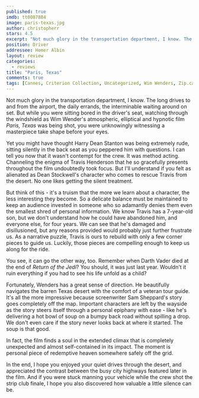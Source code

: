```yaml
---
published: true
imdb: tt0087884
image: paris-texas.jpg
author: christopherr
stars: 4.5
excerpt: "Not much glory in the transportation department, I know. The long drives to and from the airport, the daily errands, the interminable waiting around on set.&nbsp; But while you were sitting bored in the driver&rsquo;s seat, watching through the windshield as Wim Wender&rsquo;s atmospheric, elliptical and hypnotic film <em>Paris, Texas</em> was being shot, you were unknowingly witnessing a masterpiece take shape before your eyes."
position: Driver
addressee: Homer Albin
layout: review
categories:
  - reviews
title: "Paris, Texas"
comments: true
tags: [Cannes, Criterion Collection, Uncategorized, Wim Wenders, Zip.ca]
---
```

Not much glory in the transportation department, I know. The long drives to and from the airport, the daily errands, the interminable waiting around on set.  But while you were sitting bored in the driver's seat, watching through the windshield as Wim Wender's atmospheric, elliptical and hypnotic film _Paris, Texas_ was being shot, you were unknowingly witnessing a masterpiece take shape before your eyes. 

Yet you might have thought Harry Dean Stanton was being extremely rude, sitting silently in the back seat as you peppered him with questions. I can tell you now that it wasn't contempt for the crew. It was method acting. Channeling the enigma of Travis Henderson that he so gracefully presents throughout the film undoubtedly took focus. But I'll understand if you felt as alienated as Dean Stockwell's character who comes to rescue Travis from the desert. No one likes getting the silent treatment.

But think of this - it's a truism that the more we learn about a character, the less interesting they become. So a delicate balance must be maintained to keep an audience invested in someone who so adamantly denies them even the smallest shred of personal information. We know Travis has a 7-year-old son, but we don't understand how he could have abandoned him, and everyone else, for four years. We can see that he's damaged and disillusioned, but any reasons provided would probably just further frustrate us. As a narrative puzzle, Travis is ours to rebuild with only a few corner pieces to guide us. Luckily, those pieces are compelling enough to keep us along for the ride.

You see, it can go the other way, too. Remember when Darth Vader died at the end of _Return of the Jedi_?  You should, it was just last year. Wouldn't it ruin everything if you had to see his life unfold as a child?

Fortunately, Wenders has a great sense of direction. He beautifully navigates the barren Texas desert with the comfort of a veteran tour guide. It's all the more impressive because screenwriter Sam Sheppard's story goes completely off the map.  Important characters are left by the wayside as the story steers itself through a personal epiphany with ease - like he's delivering a hot bowl of soup on a bumpy back road without spilling a drop. We don't even care if the story never looks back at where it started. The soup is that good.

In fact, the film finds a soul in the extended climax that is completely unexpected and almost self-contained in its impact. The moment is personal piece of redemptive heaven somewhere safely off the grid.

In the end, I hope you enjoyed your quiet drives through the desert, and appreciated the contrast between the busy city highways featured later in the film. And if you were stuck manning your vehicle while the crew shot the strip club finale, I hope you also discovered how valuable a little silence can be.